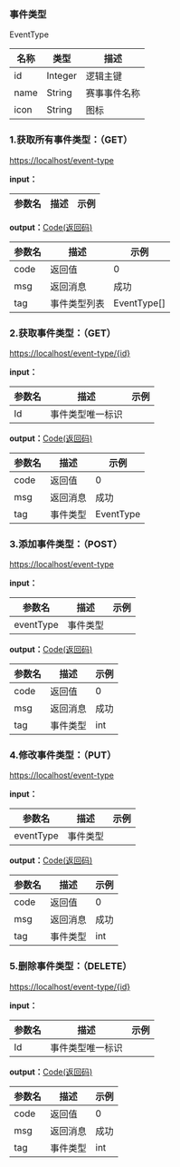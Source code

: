 ### 事件类型 ###
<A NAME="EventType">EventType</A>

名称|类型|描述
-|-|-
id                  |Integer   |逻辑主键
name                |String    |赛事事件名称
icon                |String    |图标

### 1.获取所有事件类型：（GET） ###
[https://localhost/event-type](https://localhost/event-type)

**input：**

参数名 		|描述	|示例
 --------- | ------|------

**output：**<A HREF="#Code">Code(返回码)</A>

参数名 		|描述	|示例
 --------- | ------|------
code 		|返回值	|0
msg			|返回消息|成功
tag         |事件类型列表|EventType[]

### 2.获取事件类型：（GET） ###
[https://localhost/event-type/{id}](https://localhost/event-type/{id})

**input：**

参数名 		|描述	|示例
 --------- | ------|------
Id| 事件类型唯一标识 |   

**output：**<A HREF="#Code">Code(返回码)</A>

参数名 		|描述	|示例
 --------- | ------|------
code 		|返回值	|0
msg			|返回消息|成功
tag         |事件类型|EventType

### 3.添加事件类型：（POST） ###
[https://localhost/event-type](https://localhost/event-type)

**input：**

参数名 		|描述	|示例
 --------- | ------|------
eventType| 事件类型 |   

**output：**<A HREF="#Code">Code(返回码)</A>

参数名 		|描述	|示例
 --------- | ------|------
code 		|返回值	|0
msg			|返回消息|成功
tag         |事件类型|int

### 4.修改事件类型：（PUT） ###
[https://localhost/event-type](https://localhost/event-type)

**input：**

参数名 		|描述	|示例
 --------- | ------|------
eventType| 事件类型 |   

**output：**<A HREF="#Code">Code(返回码)</A>

参数名 		|描述	|示例
 --------- | ------|------
code 		|返回值	|0
msg			|返回消息|成功
tag         |事件类型|int

### 5.删除事件类型：（DELETE） ###
[https://localhost/event-type/{id}](https://localhost/event-type/{id})

**input：**

参数名 		|描述	|示例
 --------- | ------|------
Id| 事件类型唯一标识 |   

**output：**<A HREF="#Code">Code(返回码)</A>

参数名 		|描述	|示例
 --------- | ------|------
code 		|返回值	|0
msg			|返回消息|成功
tag         |事件类型|int


